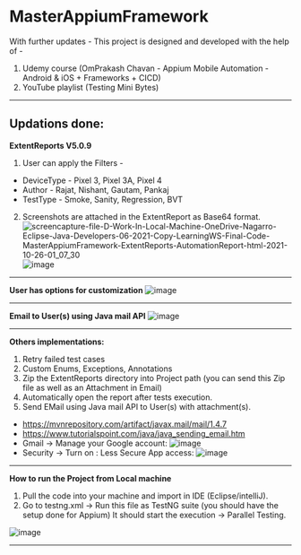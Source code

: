 # MasterAppiumFramework
With further updates - This project is designed and developed with the help of -
1. Udemy course (OmPrakash Chavan - Appium Mobile Automation - Android &amp; iOS + Frameworks + CICD)
2. YouTube playlist (Testing Mini Bytes)
------------------------------------------------------------
Updations done:
------------------------------------------------------------
**ExtentReports V5.0.9** 
1. User can apply the Filters - 
- DeviceType - Pixel 3, Pixel 3A, Pixel 4
- Author - Rajat, Nishant, Gautam, Pankaj 
- TestType - Smoke, Sanity, Regression, BVT

2. Screenshots are attached in the ExtentReport as Base64 format.
![screencapture-file-D-Work-In-Local-Machine-OneDrive-Nagarro-Eclipse-Java-Developers-06-2021-Copy-LearningWS-Final-Code-MasterAppiumFramework-ExtentReports-AutomationReport-html-2021-10-26-01_07_30](https://user-images.githubusercontent.com/26399692/138759191-478cd1a0-c4f7-4343-8b5a-23338d7c6191.png)
![image](https://user-images.githubusercontent.com/26399692/138759764-2f5e3c3b-1620-4ea8-955f-f37410503107.png)

------------------------------------------------------------
**User has options for customization**
![image](https://user-images.githubusercontent.com/26399692/138759427-8dd20f34-8400-4e2b-9c8a-70e9d28bf231.png)

------------------------------------------------------------
**Email to User(s) using Java mail API**
![image](https://user-images.githubusercontent.com/26399692/138760384-7bfc3e87-28cf-4b43-b1a9-a5fc64a18834.png)

------------------------------------------------------------
**Others implementations:**
1. Retry failed test cases
2. Custom Enums, Exceptions, Annotations 
3. Zip the ExtentReports directory into Project path (you can send this Zip file as well as an Attachment in Email)
4. Automatically open the report after tests execution.
5. Send EMail using Java mail API to User(s) with attachment(s).  
 - https://mvnrepository.com/artifact/javax.mail/mail/1.4.7
 - https://www.tutorialspoint.com/java/java_sending_email.htm
 - Gmail -> Manage your Google account: 
        ![image](https://user-images.githubusercontent.com/26399692/137579937-12c01d4d-1f62-4867-8c40-c056391d3b7e.png)
 - Security -> Turn on : Less Secure App access:
        ![image](https://user-images.githubusercontent.com/26399692/137579959-e1554f06-5583-4ad1-ad28-ed69ed27b922.png)
------------------------------------------------------------
**How to run the Project from Local machine**
1. Pull the code into your machine and import in IDE (Eclipse/intelliJ).
2. Go to testng.xml -> Run this file as TestNG suite (you should have the setup done for Appium)
  It should start the execution -> Parallel Testing.
 
![image](https://user-images.githubusercontent.com/26399692/138760107-8fb49a24-7b81-4236-82a8-9eabbed8203b.png)

------------------------------------------------------------
